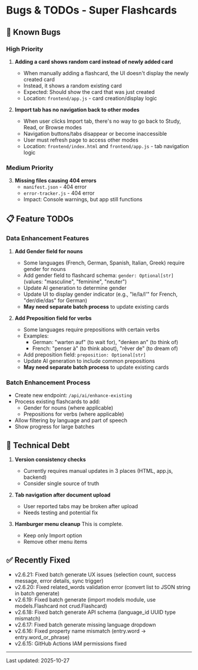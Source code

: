# Bugs & TODOs - Super Flashcards

## 🐛 Known Bugs

### High Priority

1. **Adding a card shows random card instead of newly added card**
   - When manually adding a flashcard, the UI doesn't display the newly created card
   - Instead, it shows a random existing card
   - Expected: Should show the card that was just created
   - Location: `frontend/app.js` - card creation/display logic

2. **Import tab has no navigation back to other modes**
   - When user clicks Import tab, there's no way to go back to Study, Read, or Browse modes
   - Navigation buttons/tabs disappear or become inaccessible
   - User must refresh page to access other modes
   - Location: `frontend/index.html` and `frontend/app.js` - tab navigation logic

### Medium Priority

3. **Missing files causing 404 errors**
   - `manifest.json` - 404 error
   - `error-tracker.js` - 404 error
   - Impact: Console warnings, but app still functions

## 📋 Feature TODOs

### Data Enhancement Features
1. **Add Gender field for nouns**
   - Some languages (French, German, Spanish, Italian, Greek) require gender for nouns
   - Add gender field to flashcard schema: `gender: Optional[str]` (values: "masculine", "feminine", "neuter")
   - Update AI generation to determine gender
   - Update UI to display gender indicator (e.g., "le/la/l'" for French, "der/die/das" for German)
   - **May need separate batch process** to update existing cards

2. **Add Preposition field for verbs**
   - Some languages require prepositions with certain verbs
   - Examples:
     - German: "warten auf" (to wait for), "denken an" (to think of)
     - French: "penser à" (to think about), "rêver de" (to dream of)
   - Add preposition field: `preposition: Optional[str]`
   - Update AI generation to include common prepositions
   - **May need separate batch process** to update existing cards

### Batch Enhancement Process
- Create new endpoint: `/api/ai/enhance-existing`
- Process existing flashcards to add:
  - Gender for nouns (where applicable)
  - Prepositions for verbs (where applicable)
- Allow filtering by language and part of speech
- Show progress for large batches

## 🔧 Technical Debt
1. **Version consistency checks**
   - Currently requires manual updates in 3 places (HTML, app.js, backend)
   - Consider single source of truth

2. **Tab navigation after document upload**
   - User reported tabs may be broken after upload
   - Needs testing and potential fix

3. **Hamburger menu cleanup** This is complete.
   - Keep only Import option
   - Remove other menu items

## ✅ Recently Fixed

- v2.6.21: Fixed batch generate UX issues (selection count, success message, error details, sync trigger)
- v2.6.20: Fixed related_words validation error (convert list to JSON string in batch generate)
- v2.6.19: Fixed batch generate (import models module, use models.Flashcard not crud.Flashcard)
- v2.6.18: Fixed batch generate API schema (language_id UUID type mismatch)
- v2.6.17: Fixed batch generate missing language dropdown
- v2.6.16: Fixed property name mismatch (entry.word → entry.word_or_phrase)
- v2.6.15: GitHub Actions IAM permissions fixed

---
Last updated: 2025-10-27
